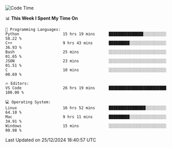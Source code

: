 
<!--START_SECTION:waka-->
![Code Time](http://img.shields.io/badge/Code%20Time-2%2C931%20hrs%2057%20mins-blue)

📊 **This Week I Spent My Time On** 

```text
💬 Programming Languages: 
Python                   15 hrs 19 mins      ███████████████░░░░░░░░░░   58.22 % 
C++                      9 hrs 43 mins       █████████░░░░░░░░░░░░░░░░   36.93 % 
Bash                     25 mins             ░░░░░░░░░░░░░░░░░░░░░░░░░   01.65 % 
JSON                     23 mins             ░░░░░░░░░░░░░░░░░░░░░░░░░   01.51 % 
C                        10 mins             ░░░░░░░░░░░░░░░░░░░░░░░░░   00.69 % 

🔥 Editors: 
VS Code                  26 hrs 19 mins      █████████████████████████   100.00 % 

💻 Operating System: 
Linux                    16 hrs 52 mins      ████████████████░░░░░░░░░   64.10 % 
Mac                      9 hrs 11 mins       █████████░░░░░░░░░░░░░░░░   34.91 % 
Windows                  15 mins             ░░░░░░░░░░░░░░░░░░░░░░░░░   00.98 % 
```


 Last Updated on 25/12/2024 18:40:57 UTC
<!--END_SECTION:waka-->

